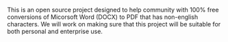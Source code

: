 This is an open source project designed to help community with 100% free conversions of Micorsoft Word (DOCX) to PDF that has non-english characters. We will work on making sure that this project will be suitable for both personal and enterprise use.
